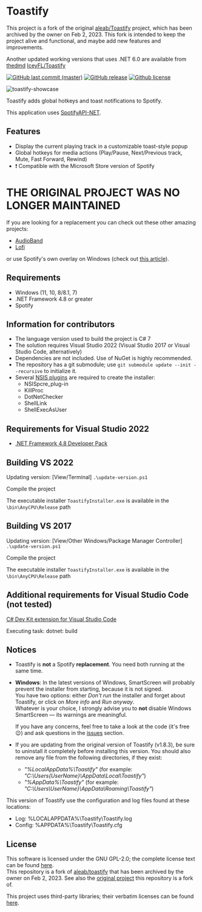# Toastify

This project is a fork of the original [aleab/Toastify](https://github.com/aleab/toastify) project, which has been archived by the owner on Feb 2, 2023. This fork is intended to keep the project alive and functional, and maybe add new features and improvements.

Another updated working versions that uses .NET 6.0 are available from  
[thedmd](https://github.com/thedmd/toastify)
[IceyFL/Toastify](https://github.com/IceyFL/Fixed-Toastify)


[![GitHub last commit (master)](https://img.shields.io/github/last-commit/IGZmanuelMartinVivaldi/toastify/master.svg?label=Last%20Commit&maxAge=60)][commits]
[![GitHub release](https://img.shields.io/github/release/IGZmanuelMartinVivaldi/toastify.svg?label=Release&maxAge=60)][release-latest]
[![Github license](https://img.shields.io/badge/License-GPL%20v2-blue.svg?maxAge=86400)][license]

![toastify-showcase][toastify-showcase]

Toastify adds global hotkeys and toast notifications to Spotify.

This application uses [SpotifyAPI-NET][SpotifyAPI-NET].

## Features
* Display the current playing track in a customizable toast-style popup
* Global hotkeys for media actions (Play/Pause, Next/Previous track, Mute, Fast Forward, Rewind)
* :heavy_exclamation_mark: Compatible with the Microsoft Store version of Spotify

# THE ORIGINAL PROJECT WAS NO LONGER MAINTAINED
If you are looking for a replacement you can check out these other amazing projects:
- [AudioBand](https://github.com/AudioBand/AudioBand)
- [Lofi](https://github.com/dvx/lofi)

or use Spotify's own overlay on Windows (check out [this article](https://www.alphr.com/spotify-overlay-with-game-windows/)).


## Requirements
* Windows (11, 10, 8/8.1, 7)
* .NET Framework 4.8 or greater
* Spotify 


## Information for contributors
* The language version used to build the project is C# 7
* The solution requires Visual Studio 2022 (Visual Studio 2017 or Visual Studio Code, alternatively)
* Dependencies are not included. Use of NuGet is highly recommended.
* The repository has a git submodule; use `git submodule update --init --recursive` to initialize it.
* Several [NSIS plugins](https://nsis.sourceforge.io/Category:Plugins) are required to create the installer:
	* NSISpcre_plug-in
	* KillProc
	* DotNetChecker
	* ShellLink
	* ShellExecAsUser


## Requirements for Visual Studio 2022
* [.NET Framework 4.8 Developer Pack](https://aka.ms/msbuild/developerpacks)

## Building VS 2022

Updating version: [View/Terminal]
	`.\update-version.ps1`

Compile the project

The executable installer `ToastifyInstaller.exe` is available in the `\bin\AnyCPU\Release` path


## Building VS 2017

Updating version: [View/Other Windows/Package Manager Controller]
	`.\update-version.ps1`

Compile the project

The executable installer `ToastifyInstaller.exe` is available in the `\bin\AnyCPU\Release` path


## Additional requirements for Visual Studio Code (not tested)
[C# Dev Kit extension for Visual Studio Code](https://marketplace.visualstudio.com/items?itemName=ms-dotnettools.csharp)

Executing task: dotnet: build 



## Notices
* Toastify is **not** a Spotify **replacement**. You need both running at the same time.
* **Windows**: In the latest versions of Windows, SmartScreen will probably prevent the installer from starting, because it is not signed.  
  You have two options: either *Don't run* the installer and forget about Toastify, or click on *More info* and *Run anyway*.  
  Whatever is your choice, I strongly advise you to **not** disable Windows SmartScreen — its warnings are meaningful.  

  If you have any concerns, feel free to take a look at the code (it's free :wink:) and ask questions in the [issues][issues] section.
* If you are updating from the original version of Toastify (v1.8.3), be sure to uninstall it completely before installing this version. You should also remove any file from the following directories, if they exist:
  - *"%LocalAppData%\Toastify"* (for example: *"C:\Users\{UserName}\AppData\Local\Toastify"*)
  - *"%AppData%\Toastify"* (for example: *"C:\Users\\UserName}\AppData\Roaming\Toastify"*)

This version of Toastify use the configuration and log files found at these locations:
* Log: 		%LOCALAPPDATA%\Toastify\Toastify.log
* Config: 	%APPDATA%\Toastify\Toastify.cfg


## License
This software is licensed under the GNU GPL-2.0; the complete license text can be found [here][license].  
This repository is a fork of [aleab/toastify](https://github.com/aleab/toastify) that has been archived by the owner on Feb 2, 2023.
See also the [original project](https://github.com/nachmore/toastify) this repository is a fork of.

This project uses third-party libraries; their verbatim licenses can be found [here][license-3rdparty].


[//]: # (Links)

[toastify-showcase]: <https://raw.githubusercontent.com/aleab/toastify/gh-pages/img/toastify-showcase.png>
[license]: </LICENSE>
[license-3rdparty]: </LICENSE-3RD-PARTY>

[release-latest]: <https://github.com/IGZmanuelMartinVivaldi/toastify/releases/latest>
[commits]: <https://github.com/IGZmanuelMartinVivaldi/toastify/commits/master>
[issues]: <https://github.com/IGZmanuelMartinVivaldi/toastify/issues>

[aleab/toastify@github]: <https://github.com/aleab/toastify/>
[SpotifyAPI-NET]: <https://github.com/JohnnyCrazy/SpotifyAPI-NET>
